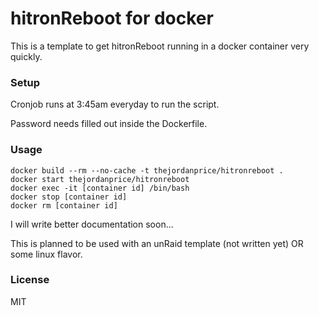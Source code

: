 # hitronReboot for docker

This is a template to get hitronReboot running in a docker container very quickly.

### Setup

Cronjob runs at 3:45am everyday to run the script.

Password needs filled out inside the Dockerfile.

### Usage

```
docker build --rm --no-cache -t thejordanprice/hitronreboot .
docker start thejordanprice/hitronreboot
docker exec -it [container id] /bin/bash
docker stop [container id]
docker rm [container id]
```

I will write better documentation soon...

This is planned to be used with an unRaid template (not written yet) OR some linux flavor.

### License

MIT
